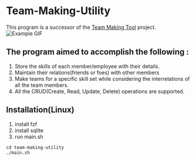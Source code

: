# Team-Making-Utility

This program is a successor of the [Team Making Tool](https://github.com/arysinh/Team-Making-Tool/tree/main) project.
![Example GIF](https://github.com/arysinh/Team-Making-Utility/blob/main/tmudemo.GIF)

## The program aimed to accomplish the following :
1. Store the skills of each member/employee with their details.
2. Maintain their relations(friends or foes) with other members
3. Make teams for a specific skill set while considering the interrelations of all the
team members.
4. All the CRUD(Create, Read, Update, Delete) operations are supported.

## Installation(Linux)

1. install fzf
2. install sqlite
3. run main.sh
```shell
cd team-making-utility
./main.sh

